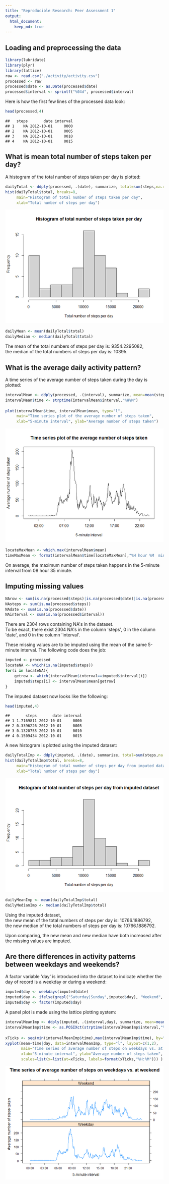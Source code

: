 ```yaml
---
title: "Reproducible Research: Peer Assessment 1"
output: 
  html_document:
    keep_md: true
---
```




## Loading and preprocessing the data


```r
library(lubridate)
library(plyr)
library(lattice)
raw <- read.csv("./activity/activity.csv")
processed <- raw
processed$date <- as.Date(processed$date)
processed$interval <- sprintf("%04d", processed$interval)
```

Here is how the first few lines of the processed data look:

```r
head(processed,4)
```

```
##   steps       date interval
## 1    NA 2012-10-01     0000
## 2    NA 2012-10-01     0005
## 3    NA 2012-10-01     0010
## 4    NA 2012-10-01     0015
```

## What is mean total number of steps taken per day?

A histogram of the total number of steps taken per day is plotted:


```r
dailyTotal <- ddply(processed, .(date), summarize, total=sum(steps,na.rm=T))
hist(dailyTotal$total, breaks=8,
     main="Histogram of total number of steps taken per day",
     xlab="Total number of steps per day")
```

![](PA1_template_files/figure-html/unnamed-chunk-3-1.png)<!-- -->


```r
dailyMean <- mean(dailyTotal$total)
dailyMedian <- median(dailyTotal$total)
```

The mean of the total numbers of steps per day is: 9354.2295082,  
the median of the total numbers of steps per day is: 10395.

## What is the average daily activity pattern?

A time series of the average number of steps taken during the day is plotted:


```r
intervalMean <- ddply(processed, .(interval), summarize, mean=mean(steps,na.rm=T))
intervalMean$time <- strptime(intervalMean$interval,"%H%M")

plot(intervalMean$time, intervalMean$mean, type="l",
     main="Time series plot of the average number of steps taken",
     xlab="5-minute interval", ylab="Average number of steps taken")
```

![](PA1_template_files/figure-html/unnamed-chunk-5-1.png)<!-- -->

```r
locateMaxMean <- which.max(intervalMean$mean)
timeMaxMean <- format(intervalMean$time[locateMaxMean],"%H hour %M  minute")
```

On average, the maximum number of steps taken happens in the 5-minute interval 
from 08 hour 35  minute.

## Imputing missing values


```r
NArow <- sum(is.na(processed$steps)|is.na(processed$date)|is.na(processed$interval))  
NAsteps <- sum(is.na(processed$steps))
NAdate <- sum(is.na(processed$date))
NAinterval <- sum(is.na(processed$interval))
```

There are 2304 rows containing NA's in the dataset.  
To be exact, there exist 2304 NA's in the column 'steps',
0 in the column 'date', and 0 in the column 'interval'.  

These missing values are to be imputed using the mean of the same 5-minute interval.
The following code does the job:


```r
imputed <- processed
locateNA <- which(is.na(imputed$steps))
for(i in locateNA){
    getrow <- which(intervalMean$interval==imputed$interval[i])
    imputed$steps[i] <- intervalMean$mean[getrow]
}
```

The imputed dataset now looks like the following:


```r
head(imputed,4)
```

```
##       steps       date interval
## 1 1.7169811 2012-10-01     0000
## 2 0.3396226 2012-10-01     0005
## 3 0.1320755 2012-10-01     0010
## 4 0.1509434 2012-10-01     0015
```

A new histogram is plotted using the imputed dataset:


```r
dailyTotalImp <- ddply(imputed, .(date), summarize, total=sum(steps,na.rm=T))
hist(dailyTotalImp$total, breaks=8,
     main="Histogram of total number of steps per day from imputed dataset",
     xlab="Total number of steps per day")
```

![](PA1_template_files/figure-html/unnamed-chunk-9-1.png)<!-- -->


```r
dailyMeanImp <- mean(dailyTotalImp$total)
dailyMedianImp <- median(dailyTotalImp$total)
```

Using the imputed dataset,  
the new mean of the total numbers of steps per day is: 10766.1886792,  
the new median of the total numbers of steps per day is: 10766.1886792.

Upon comparing, the new mean and new median have both increased after the missing
values are imputed.

## Are there differences in activity patterns between weekdays and weekends?

A factor variable 'day' is introduced into the dataset to indicate whether the
day of record is a weekday or during a weekend:


```r
imputed$day <- weekdays(imputed$date)
imputed$day <- ifelse(grepl("Saturday|Sunday",imputed$day), "Weekend", "Weekday")
imputed$day <- factor(imputed$day)
```

A panel plot is made using the lattice plotting system:


```r
intervalMeanImp <- ddply(imputed, .(interval,day), summarize, mean=mean(steps))
intervalMeanImp$time <- as.POSIXct(strptime(intervalMeanImp$interval,"%H%M"))

xTicks <- seq(min(intervalMeanImp$time),max(intervalMeanImp$time), by="3 hour")
xyplot(mean~time|day, data=intervalMeanImp, type="l", layout=c(1,2),
       main="Time series of average number of steps on weekdays vs. at weekend",
       xlab="5-minute interval", ylab="Average number of steps taken",
       scales=list(x=list(at=xTicks, labels=format(xTicks,"%H:%M"))) )
```

![](PA1_template_files/figure-html/unnamed-chunk-12-1.png)<!-- -->
